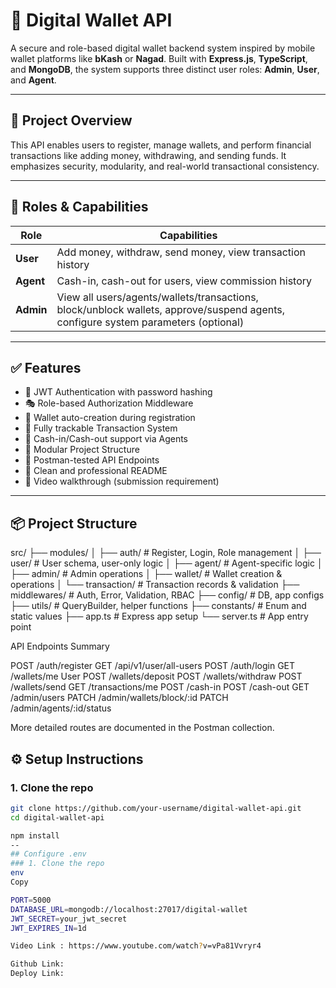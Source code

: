 # 💸 Digital Wallet API

A secure and role-based digital wallet backend system inspired by mobile wallet platforms like **bKash** or **Nagad**. Built with **Express.js**, **TypeScript**, and **MongoDB**, the system supports three distinct user roles: **Admin**, **User**, and **Agent**.

---

## 🎯 Project Overview

This API enables users to register, manage wallets, and perform financial transactions like adding money, withdrawing, and sending funds. It emphasizes security, modularity, and real-world transactional consistency.

---

## 🔑 Roles & Capabilities

| Role      | Capabilities                                                                                                                      |
| --------- | --------------------------------------------------------------------------------------------------------------------------------- |
| **User**  | Add money, withdraw, send money, view transaction history                                                                         |
| **Agent** | Cash-in, cash-out for users, view commission history                                                                              |
| **Admin** | View all users/agents/wallets/transactions, block/unblock wallets, approve/suspend agents, configure system parameters (optional) |

---

## ✅ Features

- 🔐 JWT Authentication with password hashing
- 🎭 Role-based Authorization Middleware
- 🏦 Wallet auto-creation during registration
- 🔁 Fully trackable Transaction System
- 💸 Cash-in/Cash-out support via Agents
- 🧱 Modular Project Structure
- 🧪 Postman-tested API Endpoints
- 📄 Clean and professional README
- 🎥 Video walkthrough (submission requirement)

---

## 📦 Project Structure

src/
├── modules/
│ ├── auth/ # Register, Login, Role management
│ ├── user/ # User schema, user-only logic
│ ├── agent/ # Agent-specific logic
│ ├── admin/ # Admin operations
│ ├── wallet/ # Wallet creation & operations
│ └── transaction/ # Transaction records & validation
├── middlewares/ # Auth, Error, Validation, RBAC
├── config/ # DB, app configs
├── utils/ # QueryBuilder, helper functions
├── constants/ # Enum and static values
├── app.ts # Express app setup
└── server.ts # App entry point

API Endpoints Summary

POST /auth/register
GET /api/v1/user/all-users
POST /auth/login
GET /wallets/me User
POST /wallets/deposit
POST /wallets/withdraw
POST /wallets/send
GET /transactions/me
POST /cash-in
POST /cash-out
GET /admin/users
PATCH /admin/wallets/block/:id
PATCH /admin/agents/:id/status

More detailed routes are documented in the Postman collection.

## ⚙️ Setup Instructions

### 1. Clone the repo

```bash
git clone https://github.com/your-username/digital-wallet-api.git
cd digital-wallet-api

npm install
--
## Configure .env
### 1. Clone the repo
env
Copy

PORT=5000
DATABASE_URL=mongodb://localhost:27017/digital-wallet
JWT_SECRET=your_jwt_secret
JWT_EXPIRES_IN=1d

Video Link : https://www.youtube.com/watch?v=vPa81Vvryr4

Github Link:  
Deploy Link: 


